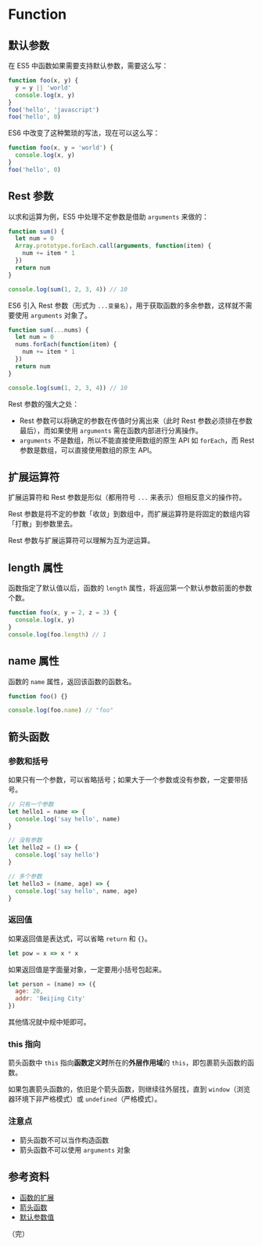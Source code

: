 # Function

## 默认参数

在 ES5 中函数如果需要支持默认参数，需要这么写：

```javascript
function foo(x, y) {
  y = y || 'world'
  console.log(x, y)
}
foo('hello', 'javascript')
foo('hello', 0)
```

ES6 中改变了这种繁琐的写法，现在可以这么写：

```javascript
function foo(x, y = 'world') {
  console.log(x, y)
}
foo('hello', 0)
```

## Rest 参数

以求和运算为例，ES5 中处理不定参数是借助 `arguments` 来做的：

```javascript
function sum() {
  let num = 0
  Array.prototype.forEach.call(arguments, function(item) {
    num += item * 1
  })
  return num
}

console.log(sum(1, 2, 3, 4)) // 10
```

ES6 引入 Rest 参数（形式为 `...变量名`），用于获取函数的多余参数，这样就不需要使用 `arguments` 对象了。

```javascript
function sum(...nums) {
  let num = 0
  nums.forEach(function(item) {
    num += item * 1
  })
  return num
}

console.log(sum(1, 2, 3, 4)) // 10
```

Rest 参数的强大之处：

* Rest 参数可以将确定的参数在传值时分离出来（此时 Rest 参数必须排在参数最后），而如果使用 `arguments` 需在函数内部进行分离操作。
* `arguments` 不是数组，所以不能直接使用数组的原生 API 如 `forEach`，而 Rest 参数是数组，可以直接使用数组的原生 API。

## 扩展运算符

扩展运算符和 Rest 参数是形似（都用符号 `...` 来表示）但相反意义的操作符。

Rest 参数是将不定的参数「收敛」到数组中，而扩展运算符是将固定的数组内容「打散」到参数里去。

Rest 参数与扩展运算符可以理解为互为逆运算。

## length 属性

函数指定了默认值以后，函数的 `length` 属性，将返回第一个默认参数前面的参数个数。

```javascript
function foo(x, y = 2, z = 3) {
  console.log(x, y)
}
console.log(foo.length) // 1
```

## name 属性

函数的 `name` 属性，返回该函数的函数名。

```javascript
function foo() {}

console.log(foo.name) // "foo"
```

## 箭头函数

### 参数和括号

如果只有一个参数，可以省略括号；如果大于一个参数或没有参数，一定要带括号。

```javascript
// 只有一个参数
let hello1 = name => {
  console.log('say hello', name)
}

// 没有参数
let hello2 = () => {
  console.log('say hello')
}

// 多个参数
let hello3 = (name, age) => {
  console.log('say hello', name, age)
}
```

### 返回值

如果返回值是表达式，可以省略 `return` 和 `{}`。

```javascript
let pow = x => x * x
```

如果返回值是字面量对象，一定要用小括号包起来。

```javascript
let person = (name) => ({
  age: 20,
  addr: 'Beijing City'
})
```

其他情况就中规中矩即可。

### this 指向

箭头函数中 `this` 指向**函数定义时**所在的**外层作用域**的 `this`，即包裹箭头函数的函数。

如果包裹箭头函数的，依旧是个箭头函数，则继续往外层找，直到 `window`（浏览器环境下非严格模式）或 `undefined`（严格模式）。

### 注意点

* 箭头函数不可以当作构造函数
* 箭头函数不可以使用 `arguments` 对象

## 参考资料

* [函数的扩展](https://es6.ruanyifeng.com/#docs/function)
* [箭头函数](https://developer.mozilla.org/zh-CN/docs/Web/JavaScript/Reference/Functions/Arrow_functions)
* [默认参数值](https://developer.mozilla.org/zh-CN/docs/Web/JavaScript/Reference/Functions/Default_parameters)

（完）
